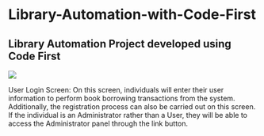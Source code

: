 # Library-Automation-with-Code-First
Library Automation Project developed using Code First
------------------------------------------------------------------------------------------------------------------------------------------
![](https://github.com/saygix/Library-Automation-with-Code-First/assets/139467552/5ac44b5f-8536-4211-888c-ba82a6cc6f78) 


User Login Screen: On this screen, individuals will enter their user information to perform book borrowing transactions from the system. Additionally, the registration process can also be carried out on this screen. If the individual is an Administrator rather than a User, they will be able to access the Administrator panel through the link button.

